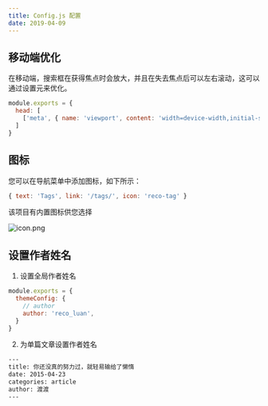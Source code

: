 ```yaml
---
title: Config.js 配置
date: 2019-04-09
---
```


## 移动端优化

在移动端，搜索框在获得焦点时会放大，并且在失去焦点后可以左右滚动，这可以通过设置元来优化。

```javascript
module.exports = {
  head: [
    ['meta', { name: 'viewport', content: 'width=device-width,initial-scale=1,user-scalable=no' }]
  ]
}  
```

## 图标

您可以在导航菜单中添加图标，如下所示：

```javascript
{ text: 'Tags', link: '/tags/', icon: 'reco-tag' }
```

该项目有内置图标供您选择

![icon.png](https://upload-images.jianshu.io/upload_images/4660406-565b8ffd891b9cb3.png?imageMogr2/auto-orient/strip%7CimageView2/2/w/1240)

## 设置作者姓名

1. 设置全局作者姓名

```javascript
module.exports = {
  themeConfig: {
    // author
    author: 'reco_luan',
  }
}
```

2. 为单篇文章设置作者姓名

```bash
---
title: 你还没真的努力过，就轻易输给了懒惰
date: 2015-04-23
categories: article
author: 渡渡
---
```